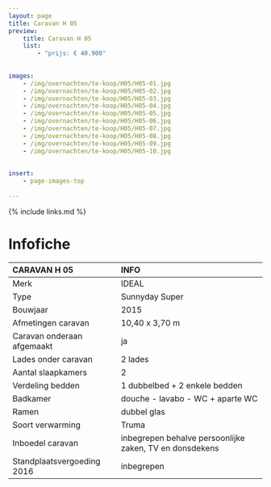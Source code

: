 ```yaml
---
layout: page
title: Caravan H 05
preview: 
    title: Caravan H 05
    list:
        - "prijs: € 40.900"
        
        
images:
    - /img/overnachten/te-koop/H05/H05-01.jpg
    - /img/overnachten/te-koop/H05/H05-02.jpg
    - /img/overnachten/te-koop/H05/H05-03.jpg
    - /img/overnachten/te-koop/H05/H05-04.jpg
    - /img/overnachten/te-koop/H05/H05-05.jpg
    - /img/overnachten/te-koop/H05/H05-06.jpg
    - /img/overnachten/te-koop/H05/H05-07.jpg
    - /img/overnachten/te-koop/H05/H05-08.jpg
    - /img/overnachten/te-koop/H05/H05-09.jpg
    - /img/overnachten/te-koop/H05/H05-10.jpg
    
    
insert:
    - page-images-top
    
---
```


{% include links.md %}



# Infofiche 

CARAVAN H 05                | INFO        | 
:---------------------------|:------------|
Merk                        |IDEAL               
Type                        |Sunnyday Super            
Bouwjaar                    |2015     
Afmetingen caravan          |10,40 x 3,70 m
Caravan onderaan afgemaakt  |ja       
Lades onder caravan         |2 lades   
Aantal slaapkamers          |2
Verdeling bedden            |1 dubbelbed + 2 enkele bedden
Badkamer                    |douche - lavabo - WC + aparte WC
Ramen                       |dubbel glas
Soort verwarming            |Truma
Inboedel caravan            |inbegrepen behalve persoonlijke zaken, TV en donsdekens
Standplaatsvergoeding 2016  |inbegrepen
